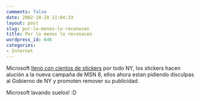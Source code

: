 ```yaml
---
comments: false
date: 2002-10-28 11:04:33
layout: post
slug: por-lo-menos-lo-reconocen
title: Por lo menos lo reconocen
wordpress_id: 646
categories:
- Internet
---
```


Microsoft [llenó con cientos de stickers](http://www.cnn.com/2002/TECH/internet/10/26/microsoft.decals.ap/index.html) por todo NY, los stickers hacen alución a la nueva campaña de MSN 8, ellos ahora estan pidiendo disculpas al Gobierno de NY y promoten remover su publicidad.





Microsoft lavando suelos! :D




 
